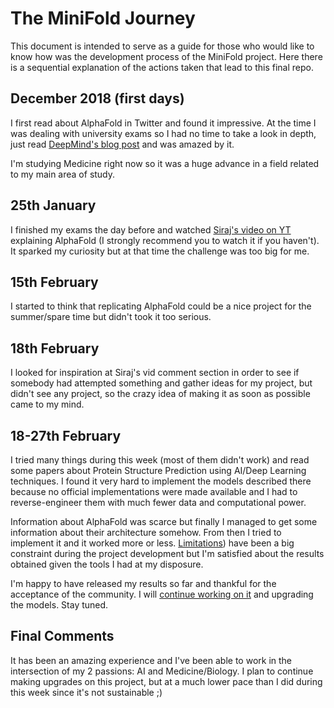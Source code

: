 # The MiniFold Journey

This document is intended to serve as a guide for those who would like to know how was the development process of the MiniFold project. Here there is a sequential explanation of the actions taken that lead to this final repo.

## December 2018 (first days)
I first read about AlphaFold in Twitter and found it impressive. At the time I was dealing with university exams so I had no time to take a look in depth, just read [DeepMind's blog post](https://deepmind.com/blog/alphafold/) and was amazed by it.

I'm studying Medicine right now so it was a huge advance in a field related to my main area of study. 

## 25th January
I finished my exams the day before and watched [Siraj's video on YT](https://www.youtube.com/watch?v=cw6_OP5An8s) explaining AlphaFold (I strongly recommend you to watch it if you haven't). It sparked my curiosity but at that time the challenge was too big for me.

## 15th February
I started to think that replicating AlphaFold could be a nice project for the summer/spare time but didn't took it too serious. 

## 18th February
I looked for inspiration at Siraj's vid comment section in order to see if somebody had attempted something and gather ideas for my project, but didn't see any project, so the crazy idea of making it as soon as possible came to my mind.

## 18-27th February
I tried many things during this week (most of them didn't work) and read some papers about Protein Structure Prediction using AI/Deep Learning techniques. I found it very hard to implement the models described there because no official implementations were made available and I had to reverse-engineer them with much fewer data and computational power.

Information about AlphaFold was scarce but finally I managed to get some information about their architecture somehow. From then I tried to implement it and it worked more or less. [Limitations](readme.md#Limitations)) have been a big constraint during the project development but I'm satisfied about the results obtained given the tools I had at my disposure.

I'm happy to have released my results so far and thankful for the acceptance of the community. I will [continue working on it](future.md) and upgrading the models. Stay tuned.

## Final Comments 
It has been an amazing experience and I've been able to work in the intersection of my 2 passions: AI and Medicine/Biology. I plan to continue making upgrades on this project, but at a much lower pace than I did during this week since it's not sustainable ;)